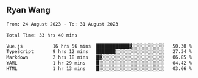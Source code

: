 ## Ryan Wang

<!--START_SECTION:waka-->

```txt
From: 24 August 2023 - To: 31 August 2023

Total Time: 33 hrs 40 mins

Vue.js           16 hrs 56 mins  ████████████▓░░░░░░░░░░░░   50.30 %
TypeScript       9 hrs 12 mins   ███████░░░░░░░░░░░░░░░░░░   27.34 %
Markdown         2 hrs 18 mins   █▓░░░░░░░░░░░░░░░░░░░░░░░   06.85 %
YAML             1 hr 29 mins    █░░░░░░░░░░░░░░░░░░░░░░░░   04.42 %
HTML             1 hr 13 mins    █░░░░░░░░░░░░░░░░░░░░░░░░   03.66 %
```

<!--END_SECTION:waka-->
